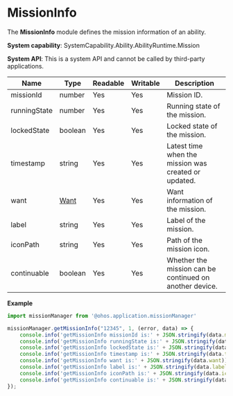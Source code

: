 # MissionInfo

The **MissionInfo** module defines the mission information of an ability.

**System capability**: SystemCapability.Ability.AbilityRuntime.Mission

**System API**: This is a system API and cannot be called by third-party applications.

| Name| Type| Readable| Writable| Description| 
| -------- | -------- | -------- | -------- | -------- |
| missionId | number | Yes| Yes| Mission ID.| 
| runningState | number | Yes| Yes| Running state of the mission.| 
| lockedState | boolean | Yes| Yes| Locked state of the mission.| 
| timestamp | string | Yes| Yes| Latest time when the mission was created or updated.| 
| want | [Want](js-apis-application-want.md) | Yes| Yes| Want information of the mission.| 
| label | string | Yes| Yes| Label of the mission.| 
| iconPath | string | Yes| Yes| Path of the mission icon.| 
| continuable | boolean | Yes| Yes| Whether the mission can be continued on another device.| 

**Example**
```ts
import missionManager from '@ohos.application.missionManager'

missionManager.getMissionInfo("12345", 1, (error, data) => {
    console.info('getMissionInfo missionId is:' + JSON.stringify(data.missionId));
    console.info('getMissionInfo runningState is:' + JSON.stringify(data.runningState));
    console.info('getMissionInfo lockedState is:' + JSON.stringify(data.lockedState));
    console.info('getMissionInfo timestamp is:' + JSON.stringify(data.timestamp));
    console.info('getMissionInfo want is:' + JSON.stringify(data.want));
    console.info('getMissionInfo label is:' + JSON.stringify(data.label));
    console.info('getMissionInfo iconPath is:' + JSON.stringify(data.iconPath));
    console.info('getMissionInfo continuable is:' + JSON.stringify(data.continuable));
});
```
